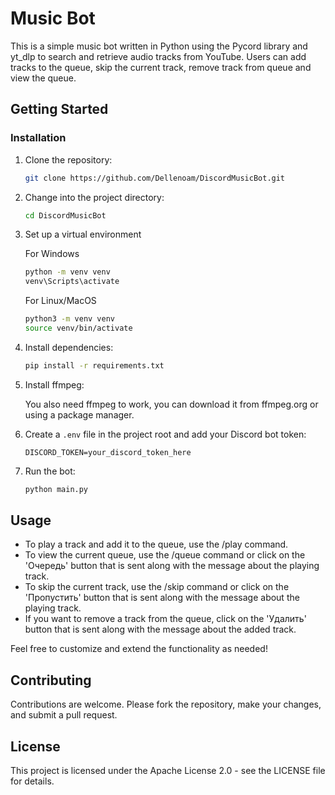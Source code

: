 # Music Bot

This is a simple music bot written in Python using the Pycord library and yt_dlp to search and retrieve audio tracks from YouTube.
Users can add tracks to the queue, skip the current track, remove track from queue and view the queue.

## Getting Started

### Installation

1. Clone the repository:

    ```bash
    git clone https://github.com/Dellenoam/DiscordMusicBot.git
    ```

2. Change into the project directory:

    ```bash
    cd DiscordMusicBot
    ```
3. Set up a virtual environment
   
   For Windows
   ```bash
   python -m venv venv
   venv\Scripts\activate
   ```
   For Linux/MacOS
   ```bash
   python3 -m venv venv
   source venv/bin/activate
   ```

4. Install dependencies:

    ```bash
    pip install -r requirements.txt
    ```
5. Install ffmpeg:
   
    You also need ffmpeg to work, you can download it from ffmpeg.org or using a package manager. 

6. Create a `.env` file in the project root and add your Discord bot token:

    ```
    DISCORD_TOKEN=your_discord_token_here
    ```

7. Run the bot:

    ```bash
    python main.py
    ```

## Usage

- To play a track and add it to the queue, use the /play command.
- To view the current queue, use the /queue command or click on the 'Очередь' button that is sent along with the message about the playing track.
- To skip the current track, use the /skip command or click on the 'Пропустить' button that is sent along with the message about the playing track.
- If you want to remove a track from the queue, click on the 'Удалить' button that is sent along with the message about the added track.

Feel free to customize and extend the functionality as needed!

## Contributing

Contributions are welcome. Please fork the repository, make your changes, and submit a pull request.

## License

This project is licensed under the Apache License 2.0 - see the LICENSE file for details.
